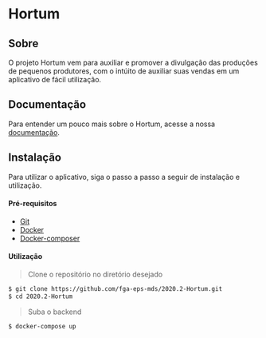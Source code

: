 # Hortum

## Sobre
O projeto Hortum vem para auxiliar e promover a divulgação das produções de pequenos produtores, com o intúito de auxiliar suas vendas em um aplicativo de fácil utilização.

## Documentação
Para entender um pouco mais sobre o Hortum, acesse a nossa [documentação](https://fga-eps-mds.github.io/2020.2-Hortum/).

## Instalação
Para utilizar o aplicativo, siga o passo a passo a seguir de instalação e utilização.

#### Pré-requisitos
* [Git](https://git-scm.com/)
* [Docker](https://www.docker.com/get-docker)
* [Docker-composer](https://docs.docker.com/compose/install/#install-compose)

#### Utilização
> Clone o repositório no diretório desejado
```bash
$ git clone https://github.com/fga-eps-mds/2020.2-Hortum.git
$ cd 2020.2-Hortum
```

> Suba o backend
```bash
$ docker-compose up
```
